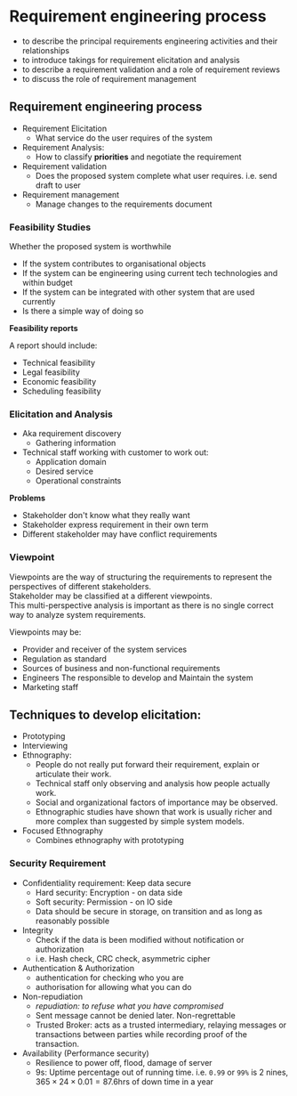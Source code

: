# Requirement engineering process

- to describe the principal requirements engineering activities and their relationships
- to introduce takings for requirement elicitation and analysis
- to describe a requirement validation and a role of requirement reviews
- to discuss the role of requirement management

## Requirement engineering process
- Requirement Elicitation
    - What service do the user requires of the system
- Requirement Analysis: 
    - How to classify **priorities** and negotiate the requirement
- Requirement validation
    - Does the proposed system complete what user requires. i.e. send draft to user 
- Requirement management
    - Manage changes to the requirements document

### Feasibility Studies
Whether the proposed system is worthwhile

- If the system contributes to organisational objects
- If the system can be engineering using current tech technologies and within budget
- If the system can be integrated with other system that are used currently
- Is there a simple way of doing so
   
**Feasibility reports**  

A report should include:

- Technical feasibility
- Legal feasibility
- Economic feasibility
- Scheduling feasibility

### Elicitation and Analysis
- Aka requirement discovery
    - Gathering information
- Technical staff working with customer to work out:
    - Application domain
    - Desired service
    - Operational constraints

**Problems**

- Stakeholder don't know what they really want
- Stakeholder express requirement in their own term
- Different stakeholder may have conflict requirements
  
### Viewpoint

Viewpoints are the way of structuring the requirements to represent the perspectives of different stakeholders.  
Stakeholder may be classified at a different viewpoints.  
This multi-perspective analysis is important as there is no single correct way to analyze system requirements.

Viewpoints may be:

- Provider and receiver of the system services
- Regulation as standard
- Sources of business and non-functional requirements
- Engineers The responsible to develop and Maintain the system
- Marketing staff

## Techniques to develop elicitation:
- Prototyping
- Interviewing
- Ethnography:
    - People do not really put forward their requirement, explain or articulate their work.
    - Technical staff only observing and analysis how people actually work.
    - Social and organizational factors of importance may be observed.
    - Ethnographic studies have shown that work is usually richer and more complex than suggested by simple system models.
- Focused Ethnography
    - Combines ethnography with prototyping

### Security Requirement
- Confidentiality requirement: Keep data secure
    - Hard security: Encryption - on data side
    - Soft security: Permission - on IO side
    - Data should be secure in storage, on transition and as long as reasonably possible
- Integrity
    - Check if the data is been modified without notification or authorization
    - i.e. Hash check, CRC check, asymmetric cipher
- Authentication & Authorization
    - authentication for checking who you are
    - authorisation for allowing what you can do
- Non-repudiation
    - *repudiation: to refuse what you have compromised*
    - Sent message cannot be denied later. Non-regrettable
    - Trusted Broker: acts as a trusted intermediary, relaying messages or transactions between parties while recording proof of the transaction.
- Availability (Performance security)
    - Resilience to power off, flood, damage of server
    - 9s: Uptime percentage out of running time. i.e. `0.99` or `99%` is 2 nines, $365 \times 24 \times 0.01 = 87.6\text{hrs of down time in a year}$
